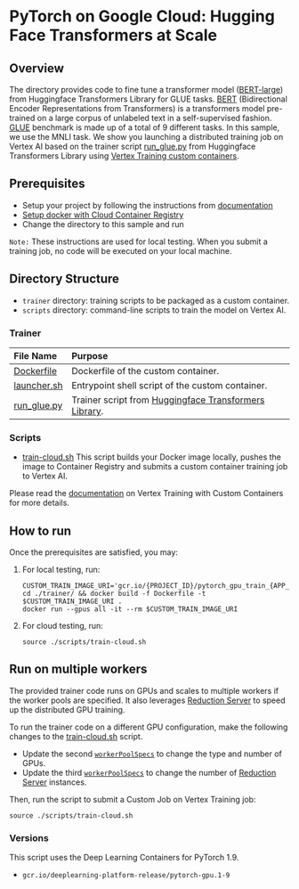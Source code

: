 # PyTorch on Google Cloud: Hugging Face Transformers at Scale

## Overview

The directory provides code to fine tune a transformer model ([BERT-large](https://huggingface.co/bert-large-uncased)) from Huggingface Transformers Library for GLUE tasks.  [BERT](https://ai.googleblog.com/2018/11/open-sourcing-bert-state-of-art-pre.html) (Bidirectional Encoder Representations from Transformers) is a transformers model pre-trained on a large corpus of unlabeled text in a self-supervised fashion. [GLUE](https://gluebenchmark.com/) benchmark is made up of a total of 9 different tasks. In this sample, we use the MNLI task. We show you launching a distributed training job on Vertex AI based on the trainer script [run_glue.py](https://github.com/huggingface/transformers/blob/master/examples/pytorch/text-classification/run_glue.py) from Huggingface Transformers Library using [Vertex Training custom containers](https://cloud.google.com/vertex-ai/docs/training/create-custom-container?hl=hr). 

## Prerequisites

* Setup your project by following the instructions from [documentation](https://cloud.google.com/vertex-ai/docs/start/cloud-environment)
* [Setup docker with Cloud Container Registry](https://cloud.google.com/container-registry/docs/pushing-and-pulling)
* Change the directory to this sample and run

`Note:` These instructions are used for local testing. When you submit a training job, no code will be executed on your local machine.
  

## Directory Structure

* `trainer` directory: training scripts to be packaged as a custom container.
* `scripts` directory: command-line scripts to train the model on Vertex AI.

### Trainer
| File Name | Purpose |
| :-------- | :------ |
| [Dockerfile](trainer/Dockerfile) | Dockerfile of the custom container. |
| [launcher.sh](trainer/launcher.sh) | Entrypoint shell script of the custom container. |
| [run_glue.py](trainer/run_glue.py) | Trainer script from [Huggingface Transformers Library](https://github.com/huggingface/transformers/blob/master/examples/pytorch/text-classification/run_glue.py). |

### Scripts

* [train-cloud.sh](scripts/train-cloud.sh) This script builds your Docker image locally, pushes the image to Container Registry and submits a custom container training job to Vertex AI.

Please read the [documentation](https://cloud.google.com/vertex-ai/docs/training/containers-overview?hl=hr) on Vertex Training with Custom Containers for more details.

## How to run

Once the prerequisites are satisfied, you may:

1. For local testing, run:
    ```
    CUSTOM_TRAIN_IMAGE_URI='gcr.io/{PROJECT_ID}/pytorch_gpu_train_{APP_NAME}'
    cd ./trainer/ && docker build -f Dockerfile -t $CUSTOM_TRAIN_IMAGE_URI .
    docker run --gpus all -it --rm $CUSTOM_TRAIN_IMAGE_URI
    ```
2. For cloud testing, run:
    ```
    source ./scripts/train-cloud.sh
    ```

## Run on multiple workers
The provided trainer code runs on GPUs and scales to multiple workers if the worker pools are specified. It also leverages [Reduction Server](https://cloud.google.com/blog/products/ai-machine-learning/faster-distributed-training-with-google-clouds-reduction-server) to speed up the distributed GPU training.

To run the trainer code on a different GPU configuration, make the following changes to the [train-cloud.sh](scripts/train-cloud.sh) script.
* Update the second [`workerPoolSpecs`](https://cloud.google.com/vertex-ai/docs/reference/rest/v1/CustomJobSpec#workerpoolspec) to change the type and number of GPUs.
* Update the third [`workerPoolSpecs`](https://cloud.google.com/vertex-ai/docs/reference/rest/v1/CustomJobSpec#workerpoolspec) to change the number of [Reduction Server](https://cloud.google.com/vertex-ai/docs/training/distributed-training#reduce_training_time_with_reduction_server) instances.

Then, run the script to submit a Custom Job on Vertex Training job:
```
source ./scripts/train-cloud.sh
```

### Versions
This script uses the Deep Learning Containers for PyTorch 1.9.
* `gcr.io/deeplearning-platform-release/pytorch-gpu.1-9`
